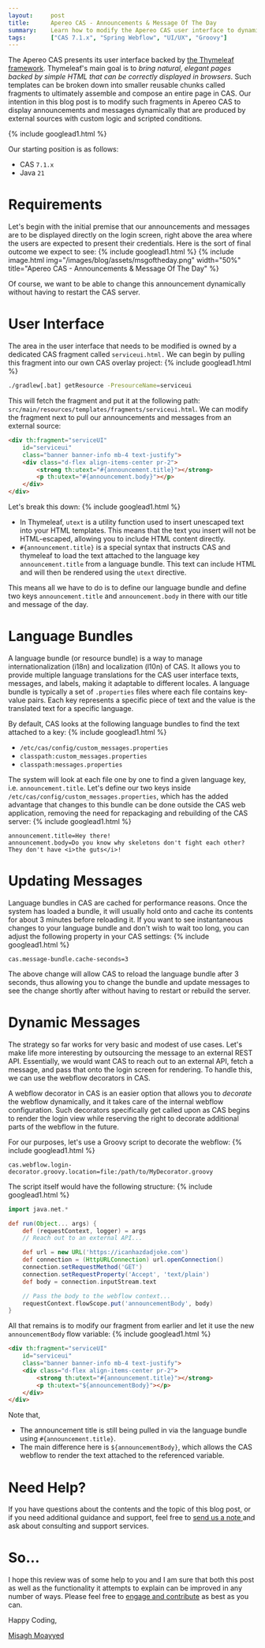 ```yaml
---
layout:     post
title:      Apereo CAS - Announcements & Message Of The Day
summary:    Learn how to modify the Apereo CAS user interface to dynamically display announcements and messages of the day from external sources.
tags:       ["CAS 7.1.x", "Spring Webflow", "UI/UX", "Groovy"]
---
```


The Apereo CAS presents its user interface backed by [the Thymeleaf framework](https://www.thymeleaf.org/). Thymeleaf's main goal is to *bring natural, elegant pages backed by simple HTML that can be correctly displayed in browsers*. Such templates can be broken down into smaller reusable chunks called fragments to ultimately assemble and compose an entire page in CAS. Our intention in this blog post is to modify such fragments in Apereo CAS to display announcements and messages dynamically that are produced by external sources with custom logic and scripted conditions.
 
{% include googlead1.html %}

Our starting position is as follows:

- CAS `7.1.x`
- Java `21`

# Requirements

Let's begin with the initial premise that our announcements and messages are to be displayed directly on the login screen, right above the area where the users are expected to present their credentials. Here is the sort of final outcome we expect to see:
{% include googlead1.html %}
{% include image.html img="/images/blog/assets/msgoftheday.png" width="50%" title="Apereo CAS - Announcements & Message Of The Day" %}

Of course, we want to be able to change this announcement dynamically without having to restart the CAS server.

# User Interface

The area in the user interface that needs to be modified is owned by a dedicated CAS fragment called `serviceui.html.` We can begin by pulling this fragment into our own CAS overlay project:
{% include googlead1.html %}
```bash
./gradlew[.bat] getResource -PresourceName=serviceui
```

This will fetch the fragment and put it at the following path: `src/main/resources/templates/fragments/serviceui.html`. We can modify the fragment next to pull our announcements and messages from an external source:

```html
<div th:fragment="serviceUI" 
    id="serviceui" 
    class="banner banner-info mb-4 text-justify">
    <div class="d-flex align-items-center pr-2">
        <strong th:utext="#{announcement.title}"></strong>
        <p th:utext="#{announcement.body}"></p>
    </div>
</div>
```

Let's break this down:
{% include googlead1.html %}
- In Thymeleaf, `utext` is a utility function used to insert unescaped text into your HTML templates. This means that the text you insert will not be HTML-escaped, allowing you to include HTML content directly.
- `#{announcement.title}` is a special syntax that instructs CAS and thymeleaf to load the text attached to the language key `announcement.title` from a language bundle. This text can include HTML and will then be rendered using the `utext` directive.

This means all we have to do is to define our language bundle and define two keys `announcement.title` and `announcement.body` in there with our title and message of the day. 

# Language Bundles

A language bundle (or resource bundle) is a way to manage internationalization (i18n) and localization (l10n) of CAS. It allows you to provide multiple language translations for the CAS user interface texts, messages, and labels, making it adaptable to different locales. A language bundle is typically a set of `.properties` files where each file contains key-value pairs. Each key represents a specific piece of text and the value is the translated text for a specific language.

By default, CAS looks at the following language bundles to find the text attached to a key:
{% include googlead1.html %}
- `/etc/cas/config/custom_messages.properties`
- `classpath:custom_messages.properties` 
- `classpath:messages.properties`

The system will look at each file one by one to find a given language key, i.e. `announcement.title`. Let's define our two keys inside `/etc/cas/config/custom_messages.properties`, which has the added advantage that changes to this bundle can be done outside the CAS web application, removing the need for repackaging and rebuilding of the CAS server:
{% include googlead1.html %}
```properties
announcement.title=Hey there!
announcement.body=Do you know why skeletons don't fight each other? They don't have <i>the guts</i>!
```

# Updating Messages

Language bundles in CAS are cached for performance reasons. Once the system has loaded a bundle, it will usually hold onto and cache its contents for about 3 minutes before reloading it. If you want to see instantaneous changes to your language bundle and don't wish to wait too long, you can adjust the following property in your CAS settings:
{% include googlead1.html %}
```properties
cas.message-bundle.cache-seconds=3
```

The above change will allow CAS to reload the language bundle after 3 seconds, thus allowing you to change the bundle and update messages to see the change shortly after without having to restart or rebuild the server.

# Dynamic Messages

The strategy so far works for very basic and modest of use cases. Let's make life more interesting by outsourcing the message to an external REST API. Essentially, we would want CAS to reach out to an external API, fetch a message, and pass that onto the login screen for rendering. To handle this, we can use the webflow decorators in CAS.

A webflow decorator in CAS is an easier option that allows you to *decorate* the webflow dynamically, and it takes care of the internal webflow configuration. Such decorators specifically get called upon as CAS begins to render the login view while reserving the right to decorate additional parts of the webflow in the future.

For our purposes, let's use a Groovy script to decorate the webflow:
{% include googlead1.html %}
```properties
cas.webflow.login-decorator.groovy.location=file:/path/to/MyDecorator.groovy
```

The script itself would have the following structure:
{% include googlead1.html %}
```groovy
import java.net.*

def run(Object... args) {
    def (requestContext, logger) = args
    // Reach out to an external API...

    def url = new URL('https://icanhazdadjoke.com')
    def connection = (HttpURLConnection) url.openConnection()
    connection.setRequestMethod('GET')
    connection.setRequestProperty('Accept', 'text/plain')
    def body = connection.inputStream.text

    // Pass the body to the webflow context...
    requestContext.flowScope.put('announcementBody', body)
}
```

All that remains is to modify our fragment from earlier and let it use the new `announcementBody` flow variable:
{% include googlead1.html %}
```html
<div th:fragment="serviceUI" 
    id="serviceui" 
    class="banner banner-info mb-4 text-justify">
    <div class="d-flex align-items-center pr-2">
        <strong th:utext="#{announcement.title}"></strong>
        <p th:utext="${announcementBody}"></p>
    </div>
</div>
```

Note that,

- The announcement title is still being pulled in via the language bundle using `#{announcement.title}`.
- The main difference here is `${announcementBody}`, which allows the CAS webflow to render the text attached to the referenced variable.

# Need Help?

If you have questions about the contents and the topic of this blog post, or if you need additional guidance and support, feel free to [send us a note ](/#contact-section-header) and ask about consulting and support services.

# So...

I hope this review was of some help to you and I am sure that both this post as well as the functionality it attempts to explain can be improved in any number of ways. Please feel free to [engage and contribute][contribguide] as best as you can.

Happy Coding,

[Misagh Moayyed](https://fawnoos.com)

[contribguide]: https://apereo.github.io/cas/developer/Contributor-Guidelines.html